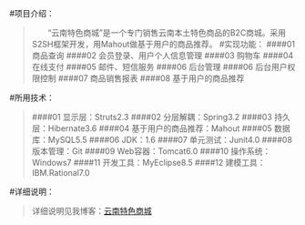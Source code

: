 #项目介绍：
>&#160; &#160; &#160; &#160;“云南特色商城”是一个专门销售云南本土特色商品的B2C商城。采用S2SH框架开发，用Mahout做基于用户的商品推荐。
#实现功能：
>####01 商品查询
>####02 会员登录、用户个人信息管理
>####03 购物车
>####04 在线支付
>####05 邮件、短信服务
>####06 后台管理
>####06 后台用户权限控制
>####07 商品销售报表
>####08 基于用户的商品推荐

#所用技术：
>####01 显示层：Struts2.3
>####02 分层解耦：Spring3.2
>####03 持久层：Hibernate3.6
>####04 基于用户的商品推荐：Mahout
>####05 数据库：MySQL5.5
>####06 JDK：1.6
>####07 单元测试：Junit4.0
>####08 版本管理：Git
>####09 Web容器：Tomcat6.0
>####10 操作系统：Windows7
>####11 开发工具：MyEclipse8.5
>####12 建模工具：IBM.Rational7.0

#详细说明：
>详细说明见我博客：[云南特色商城](http://blog.csdn.net/zhangzqit/article/details/49749565)
